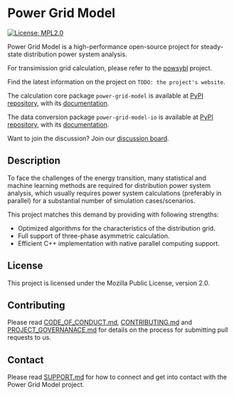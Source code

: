 <!--
SPDX-FileCopyrightText: 2022 Contributors to the Power Grid Model project <dynamic.grid.calculation@alliander.com>

SPDX-License-Identifier: MPL-2.0
-->

# Power Grid Model

[![License: MPL2.0](https://img.shields.io/badge/License-MPL2.0-informational.svg)](https://github.com/PowerGridModel/.github/blob/main/LICENSE)

Power Grid Model is a high-performance open-source project for steady-state distribution power system analysis.

For transimission grid calculation, please refer to the [powsybl](https://www.powsybl.org/) project.

Find the latest information on the project on `TODO: the project's website`.

The calculation core package `power-grid-model` is available at [PyPI repository](https://pypi.org/project/power-grid-model/), 
with its [documentation](https://power-grid-model.readthedocs.io/).

The data conversion package `power-grid-model-io` is available at [PyPI repository](https://pypi.org/project/power-grid-model-io/),
with its [documentation](https://power-grid-model-io.readthedocs.io/).

Want to join the discussion? Join our [discussion board](https://github.com/orgs/PowerGridModel/discussions).

## Description

To face the challenges of the energy transition, many statistical and machine learning methods are required for distribution power system analysis, which usually requires power system calculations (preferably in parallel) for a substantial number of simulation cases/scenarios.

This project matches this demand by providing with following strengths:

- Optimized algorithms for the characteristics of the distribution grid.
- Full support of three-phase asymmetric calculation.
- Efficient C++ implementation with native parallel computing support.

## License
This project is licensed under the Mozilla Public License, version 2.0.

## Contributing
Please read [CODE_OF_CONDUCT.md](https://github.com/PowerGridModel/.github/blob/main/CODE_OF_CONDUCT.md), [CONTRIBUTING.md](https://github.com/PowerGridModel/.github/blob/main/CONTRIBUTING.md) and [PROJECT_GOVERNANACE.md](https://github.com/PowerGridModel/.github/blob/main/PROJECT_GOVERNANCE.md) for details on the process for submitting pull requests to us.

## Contact
Please read [SUPPORT.md](https://github.com/PowerGridModel/.github/blob/main/SUPPORT.md) for how to connect and get into contact with the Power Grid Model project.
